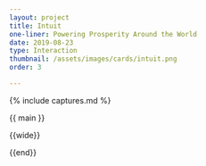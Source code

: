 ```yaml
---
layout: project
title: Intuit
one-liner: Powering Prosperity Around the World
date: 2019-08-23
type: Interaction
thumbnail: /assets/images/cards/intuit.png
order: 3

---
```

{% include captures.md %}

{{ main }}

{{wide}}

{{end}}
